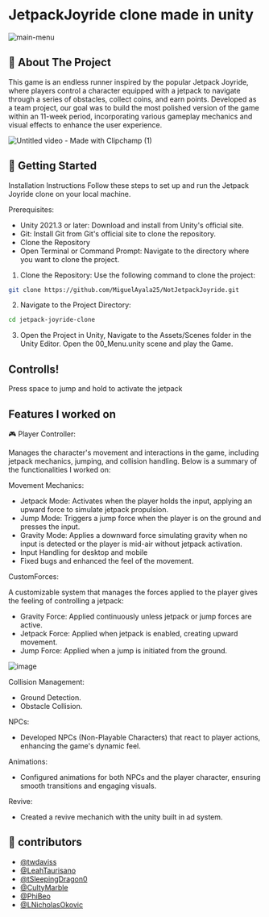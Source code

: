 # JetpackJoyride clone made in unity

![main-menu](https://github.com/MiguelAyala25/NotJetpackJoyride/assets/108642172/f6c858dc-a1ed-4b54-8810-6480bde15f6d)

## 📝 About The Project

This game is an endless runner inspired by the popular Jetpack Joyride, where players control a character equipped with a jetpack to navigate through a series of obstacles, collect coins, and earn points. Developed as a team project, our goal was to build the most polished version of the game within an 11-week period, incorporating various gameplay mechanics and visual effects to enhance the user experience.

![Untitled video - Made with Clipchamp (1)](https://github.com/MiguelAyala25/NotJetpackJoyride/assets/108642172/a8d1b005-2c6e-45ef-b48c-92ae5ad6e6a8)


## 📖 Getting Started

Installation Instructions
Follow these steps to set up and run the Jetpack Joyride clone on your local machine.

Prerequisites:

- Unity 2021.3 or later: Download and install from Unity's official site.
- Git: Install Git from Git's official site to clone the repository.
- Clone the Repository
- Open Terminal or Command Prompt: Navigate to the directory where you want to clone the project.

1.  Clone the Repository: Use the following command to clone the project:

```bash
git clone https://github.com/MiguelAyala25/NotJetpackJoyride.git
```
2.  Navigate to the Project Directory:
```bash
cd jetpack-joyride-clone
```

3.  Open the Project in Unity, Navigate to the Assets/Scenes folder in the Unity Editor. Open the 00_Menu.unity scene and play the Game.


## Controlls!

Press space to jump and hold to activate the jetpack

## Features I worked on

🎮 Player Controller:

Manages the character's movement and interactions in the game, including jetpack mechanics, jumping, and collision handling. Below is a summary of the functionalities I    worked on:

Movement Mechanics:

- Jetpack Mode: Activates when the player holds the input, applying an upward force to simulate jetpack propulsion.
- Jump Mode: Triggers a jump force when the player is on the ground and presses the input.
- Gravity Mode: Applies a downward force simulating gravity when no input is detected or the player is mid-air without jetpack activation.
- Input Handling for desktop and mobile
- Fixed bugs and enhanced the feel of the movement.

CustomForces:

A customizable system that manages the forces applied to the player gives the feeling of controlling a jetpack:
- Gravity Force: Applied continuously unless jetpack or jump forces are active.
- Jetpack Force: Applied when jetpack is enabled, creating upward movement.
- Jump Force: Applied when a jump is initiated from the ground.
  
 ![image](https://github.com/MiguelAyala25/NotJetpackJoyride/assets/108642172/4498c127-9394-4dc9-b26c-c627ddbed9c0)



Collision Management:

- Ground Detection.
- Obstacle Collision.

NPCs:

- Developed NPCs (Non-Playable Characters) that react to player actions, enhancing the game's dynamic feel.

Animations:

- Configured animations for both NPCs and the player character, ensuring smooth transitions and engaging visuals.
  
Revive:

- Created a revive mechanich with the unity built in ad system.


## 📜 contributors
- [@twdaviss](https://github.com/twdaviss)
- [@LeahTaurisano](https://github.com/LeahTaurisano)
- [@tSleepingDragon0](https://github.com/SleepingDragon0)
- [@CultyMarble](https://github.com/CultyMarble)
- [@PhiBeo](https://github.com/PhiBeo)
- [@LNicholasOkovic](https://github.com/NicholasOkovic)
